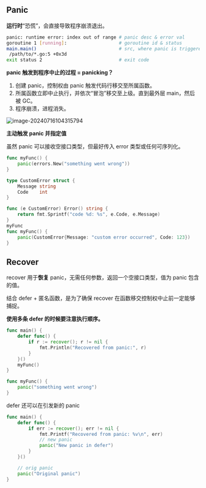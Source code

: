## Panic

**运行时**“恐慌”，会直接导致程序崩溃退出。

```bash
panic: runtime error: index out of range # panic desc & error val
goroutine 1 [running]:                   # goroutine id & status
main.main()                              # src, where panic is triggered
 /path/to/*.go:5 +0x3d
exit status 2                            # exit code
```

**panic 触发到程序中止的过程 = panicking？**

1. 创建 panic，控制权由 panic 触发代码行移交至所属函数。
2. 所属函数立即中止执行，并依次“冒泡”移交至上级。直到最外层 main，然后被 GC。
3. 程序崩溃，进程消失。

![image-20240716104315794](./panic.assets/image-20240716104315794.png)

**主动触发 panic 并指定值**

虽然 panic 可以接收空接口类型，但最好传入 error 类型或任何可序列化。

```go
func myFunc() {
	panic(errors.New("something went wrong"))
}
```

```go
type CustomError struct {
	Message string
	Code    int
}

func (e CustomError) Error() string {
	return fmt.Sprintf("code %d: %s", e.Code, e.Message)
}
myFunc
func myFunc() {
	panic(CustomError{Message: "custom error occurred", Code: 123})
}
```

## Recover

recover 用于**恢复** panic，无需任何参数，返回一个空接口类型，值为 panic 包含的值。

结合 defer + 匿名函数，是为了确保 recover 在函数移交控制权中止前一定能够捕捉。

**使用多条 defer 的时候要注意执行顺序。**

```go
func main() {
	defer func() {
		if r := recover(); r != nil {
			fmt.Println("Recovered from panic:", r)
		}
	}()
	myFunc()
}

func myFunc() {
	panic("something went wrong")
}
```

defer 还可以在引发新的 panic

```go
func main() {
	defer func() {
		if err := recover(); err != nil {
			fmt.Printf("Recovered from panic: %v\n", err)
			// new panic
			panic("New panic in defer")
		}
	}()

	// orig panic
	panic("Original panic")
}
```

